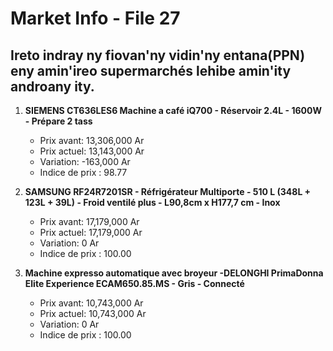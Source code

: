 # Market Info - File 27

## Ireto indray ny fiovan'ny vidin'ny entana(PPN) eny amin'ireo supermarchés lehibe amin'ity androany ity.

1. **SIEMENS CT636LES6 Machine a café iQ700 - Réservoir 2.4L - 1600W - Prépare 2 tass**
   - Prix avant: 13,306,000 Ar
   - Prix actuel: 13,143,000 Ar
   - Variation: -163,000 Ar
   - Indice de prix : 98.77

2. **SAMSUNG RF24R7201SR - Réfrigérateur Multiporte - 510 L (348L + 123L + 39L) - Froid ventilé plus - L90,8cm x H177,7 cm - Inox**
   - Prix avant: 17,179,000 Ar
   - Prix actuel: 17,179,000 Ar
   - Variation: 0 Ar
   - Indice de prix : 100.00

3. **Machine expresso automatique avec broyeur -DELONGHI PrimaDonna Elite Experience ECAM650.85.MS - Gris - Connecté**
   - Prix avant: 10,743,000 Ar
   - Prix actuel: 10,743,000 Ar
   - Variation: 0 Ar
   - Indice de prix : 100.00

